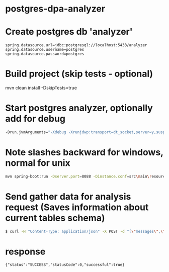# postgres-dpa-analyzer
# Create postgres db 'analyzer'
```
spring.datasource.url=jdbc:postgresql://localhost:5433/analyzer
spring.datasource.username=postgres
spring.datasource.password=postgres
```

# Build project (skip tests - optional)
mvn clean install -DskipTests=true

# Start postgres analyzer, optionally add for debug
```bash
-Drun.jvmArguments="-Xdebug -Xrunjdwp:transport=dt_socket,server=y,suspend=n,address=5005"
```
# Note slashes backward for windows, normal for unix
```bash
mvn spring-boot:run -Dserver.port=8088 -Dinstance.conf=src\main\resources\application.properties -Dlog4j.configuration=file:conf\log4j.properties 
```

# Send gather data for analysis request (Saves information about current tables schema)
```bash
$ curl -H "Content-Type: application/json" -X POST -d "[\"messages\",\"tableName2\"]" http://localhost:8088/api/v1/gatherDataForAnalysis
```
# response
```
{"status":"SUCCESS","statusCode":0,"successful":true}
```